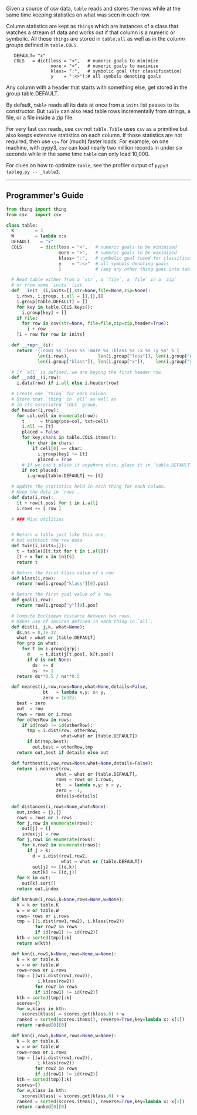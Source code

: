 
Given a source of csv data, `table` reads and stores the rows while at the same
time keeping statistics on what was seen in each row.

Column statistics are kept as `thing`s which are instances of a class that
watches a stream of data and works out if that column is a numeric or symbolic.
All these `things` are stored in `table.all` as well as in the _column groups_
defined in `table.COLS`.

       DEFAULT= "x"
       COLS   = dict(less = "<",   # numeric goals to minimize
                     more = ">",   # numeric goals to maximize
                     klass= ":",   # symbolic goal (for classification)
                     y    = ":<>"):# all symbols denoting goals

Any column with a header that starts with something else, get stored in the
group table.DEFAULT.

By default, `table` reads all its data at once from a `inits` list passes to its
constructor. But `table` can also read table rows incrementally from strings, a
file, or a file inside a zip file.

For very fast csv reads, use `csv` not `table`.  `Table` uses `csv` as a
primitive but also keeps extensive statistics on each column.  If those
statistics are not required, then use `csv` for (much) faster loads.  For
example, on one machine, with pypy3, `csv` can load nearly two million records
in under six seconds while in the same time `table` can only load 10,000.

For clues on how to optimize `table`, see the profiler output of `pypy3
tableg.py -- _table3`.

_____
## Programmer's Guide

```python
from thing import thing
from csv   import csv

class table:
  K        = 3
  W        = lambda x:x
  DEFAULT    = "x"
  COLS       = dict(less = "<",   # numeric goals to be minimized
                    more = ">",   # numeric goals to be maximized
                    klass= ":",   # symbolic goal (used for classification)
                    y    = ":<>"  # all symbols denoting goals
                    )             # (any any other thing goes into table.DEFAULT)

  # Read table either from a `str`, a `file`, a `file` in a `zip`
  # or from some `inits` list.
  def __init__(i,inits=[],str=None,file=None,zip=None):
    i.rows, i.group, i.all = [],{},[]
    i.group[table.DEFAULT] = []
    for key in table.COLS.keys():
      i.group[key] = []
    if file:
      for row in csv(str=None, file=file,zip=zip,header=True):
        i + row
    [i + row for row in inits]

  def __repr__(i):
    return '{:rows %s :less %s :more %s :klass %s :x %s :y %s' % (
            len(i.rows),           len(i.group["less"]), len(i.group["more"]),
            len(i.group["klass"]), len(i.group["x"]),    len(i.group["y"]))

  # If `all` is defined, we are beyong the first header row.
  def __add__(i,row):
    i.data(row) if i.all else i.header(row)

  # Create one `thing` for each column.
  # Store that `thing` in `all` as well as
  # in its associated `COLS` group.
  def header(i,row):
    for col,cell in enumerate(row):
      t      = thing(pos=col, txt=cell)
      i.all += [t]
      placed = False
      for key,chars in table.COLS.items():
        for char in chars:
          if cell[0] == char:
            i.group[key] += [t]
            placed = True
      # If we can't place it anywhere else, place it in `table.DEFAULT`.
      if not placed:
        i.group[table.DEFAULT] += [t]

  # Update the statistics held in each thing for each column.
  # Keep the data in `rows`.
  def data(i,row):
    [t + row[t.pos] for t in i.all]
    i.rows += [ row ]

  # ### Misc utilities


  # Return a table just like this one,
  # but withtout the row data
  def twin(i,inits=[]):
    t = table([[t.txt for t in i.all]])
    [t + x for x in inits]
    return t

  # Return the first klass value of a row
  def klass(i,row):
    return row[i.group["klass"][0].pos]

  # Return the first goal value of a row
  def goal(i,row):
    return row[i.group["y"][0].pos]

  # Compute Euclidean distance between two rows.
  # Makes use of sevices defined in each thing in `all`.
  def dist(i, j,k, what=None):
    ds,ns = 0,1e-32
    what = what or [table.DEFAULT]
    for grp in what:
      for t in i.group[grp]:
        d    = t.dist(j[t.pos], k[t.pos])
        if d is not None:
          ds  += d
          ns  += 1
    return ds**0.5 / ns**0.5

  def nearest(i,row,rows=None,what=None,details=False,
              bt   = lambda x,y: x< y,
              zero = 1e32):
    best = zero
    out  = row
    rows = rows or i.rows
    for otherRow in rows:
      if id(row) != id(otherRow):
        tmp = i.dist(row, otherRow,
                     what=what or [table.DEFAULT])
        if bt(tmp,best):
          out,best = otherRow,tmp
    return out,best if details else out

  def furthest(i,row,rows=None,what=None,details=False):
    return i.nearest(row,
                   what = what or [table.DEFAULT],
                   rows = rows or i.rows,
                   bt   = lambda x,y: x > y,
                   zero = -1,
                   details=details)

  def distances(i,rows=None,what=None):
    out,index = {},{}
    rows = rows or i.rows
    for j,row in enumerate(rows):
      out[j] = []
      index[j] = row
    for j,row1 in enumerate(rows):
      for k,row2 in enumerate(rows):
        if j > k:
          d = i.dist(row1,row2,
                     what = what or [table.DEFAULT])
          out[j] += [(d,k)]
          out[k] += [(d,j)]
    for k in out:
      out[k].sort()
    return out,index

  def knnNum(i,row1,k=None,rows=None,w=None):
    k = k or table.K
    w = w or table.W
    rows= rows or i.rows
    tmp = [(i.dist(row1,row2), i.klass(row2))
           for row2 in rows
           if id(row1) != id(row2)]
    kth = sorted(tmp)[:k]
    return w(kth)

  def knn(i,row1,k=None,rows=None,w=None):
    k = k or table.K
    w = w or table.W
    rows=rows or i.rows
    tmp = [(w(i.dist(row1,row2)),
            i.klass(row2))
           for row2 in rows
           if id(row1) != id(row2)]
    kth = sorted(tmp)[:k]
    scores={}
    for w,klass in kth:
      scores[klass] = scores.get(klass,0) + w
    ranked = sorted(scores.items(), reverse=True,key=lambda x: x[1])
    return ranked[0][0]

  def knn(i,row1,k=None,rows=None,w=None):
    k = k or table.K
    w = w or table.W
    rows=rows or i.rows
    tmp = [(w(i.dist(row1,row2)),
            i.klass(row2))
           for row2 in rows
           if id(row1) != id(row2)]
    kth = sorted(tmp)[:k]
    scores={}
    for w,klass in kth:
      scores[klass] = scores.get(klass,0) + w
    ranked = sorted(scores.items(), reverse=True,key=lambda x: x[1])
    return ranked[0][0]

```


